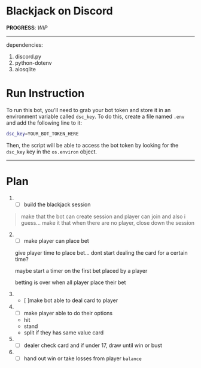 # Blackjack on Discord
**PROGRESS**: *WIP*

---

dependencies:
1. discord.py
2. python-dotenv
3. aiosqlite

# Run Instruction
To run this bot, you'll need to grab your bot token and store it in an environment variable called `dsc_key`. To do this, create a file named `.env` and add the following line to it:

```bash
dsc_key=YOUR_BOT_TOKEN_HERE
```

Then, the script will be able to access the bot token by looking for the `dsc_key` key in the `os.environ` object.

---

# Plan

1. - [ ] build the blackjack session

> make that the bot can create session and player can join and also i guess... make it that when there are no player, close down the session

2.  - [ ] make player can place bet

    give player time to place bet... dont start dealing the card for a certain time?
    
    maybe start a timer on the first bet placed by a player
    
    betting is over when all player place their bet

2. - [ ]make bot able to deal card to player

3.  - [ ] make player able to do their options

    - hit
    - stand
    - split if they has same value card

4. - [ ] dealer check card and if under 17, draw until win or bust

5. - [ ] hand out win or take losses from player `balance`
